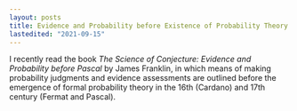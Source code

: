 ```yaml
---
layout: posts
title: Evidence and Probability before Existence of Probability Theory
lastedited: "2021-09-15"
---
```


I recently read the book *The Science of Conjecture: Evidence and Probability before Pascal* by James Franklin, in which means of making probability judgments and evidence assessments are outlined before the emergence of formal probability theory in the 16th (Cardano) and 17th century (Fermat and Pascal).  
